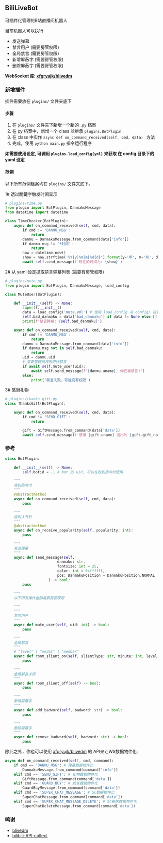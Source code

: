 ## BiliLiveBot

可插件化管理的B站直播间机器人

目前机器人可以执行
- 发送弹幕
- 禁言用户 (需要房管权限)
- 全局禁言 (需要房管权限)
- 新增屏蔽字 (需要房管权限)
- 删除屏蔽字 (需要房管权限)


__WebSocket 库:  [xfgryujk/blivedm](https://github.com/xfgryujk/blivedm)__


### 新增插件

插件需要放在 ``plugins/`` 文件夹底下

#### 步骤
1. 在 ``plugins/`` 文件夹下新增一个新的 ``.py`` 档案
2. 在 py 档案中，新增一个 class 並继承 ``plugins.BotPlugin``
3. 在 class 中实作 ``async def on_command_received(self, cmd, data) `` 方法
4. 完成，使用 ``python main.py`` 指令运行程序

__如需要使用设定, 可调用 ``plugins.load_config(yml)`` 来获取 在 config 目录下的 yaml 设定__

#### 范例

以下所有范例档案均在 ``plugins/`` 文件夹底下。

1# 透过關鍵字触发时间显示

```py
# plugins/time.py
from plugin import BotPlugin, DanmakuMessage
from datetime import datetime

class TimeChecker(BotPlugin):
    async def on_command_received(self, cmd, data):
        if cmd != 'DANMU_MSG':
            return
        danmu = DanmakuMessage.from_command(data['info'])
        if danmu.msg != '!时间':
            return
        now = datetime.now()
        show = now.strftime('%Y{y}%m{m}%d{d}').format(y='年', m='月', d='日')
        await self.send_message(f'现在的时间为: {show}')
```

2# 从 yaml 设定提取禁言弹幕列表 (需要有房管权限)

```py
# plugins/mute.py
from plugin import BotPlugin, DanmakuMessage, load_config

class MuteUser(BotPlugin):

    def __init__(self) -> None:
        super().__init__()
        data = load_config('mute.yml') # 使用 load_config 从 config/ 目录加载 yaml
        self.bad_danmaku = data['bad_danmaku'] if data != None else []
        print(f'禁言弹幕: {self.bad_danmaku}')

    async def on_command_received(self, cmd, data):
        if cmd != 'DANMU_MSG':
            return
        danmu = DanmakuMessage.from_command(data['info'])
        if danmu.msg not in self.bad_danmaku:
            return
        uid = danmu.uid
        # 需要管理员权限进行禁言
        if await self.mute_user(uid):
            await self.send_message(f'{danmu.uname}, 你已被禁言!')
        else:
            print('禁言失败，可能没有权限')
```

3# 感谢礼物

```py
# plugins/thanks_gift.py
class ThanksGift(BotPlugin):

    async def on_command_received(self, cmd, data):
        if cmd != 'SEND_GIFT':
            return

        gift = GiftMessage.from_command(data['data'])
        await self.send_message(f'感谢 {gift.uname} 送出的 {gift.gift_name} x{gift.num}')
```

### 参考

```py
class BotPlugin:

    def __init__(self) -> None:
        self.botid = -1 # bot 的 uid, 可以在收到指令时使用

    """
    收到指令时
    """
    @abstractmethod
    async def on_command_received(self, cmd, data):
        pass

    """
    收到人气时
    """
    @abstractmethod
    async def on_receive_popularity(self, popularity: int):
        pass

    """
    发送弹幕
    """
    async def send_message(self,
                        danmaku: str, 
                        fontsize: int = 25, 
                        color: int = 0xffffff, 
                        pos: DanmakuPosition = DanmakuPosition.NORMAL
                    ) -> bool:
        pass

    """
    以下所有操作全部需要房管权限

    """
    """
    禁言用户
    """
    async def mute_user(self, uid: int) -> bool:
        pass

    """
    全局禁言
    """
    # "level" | "medal" | "member"
    async def room_slient_on(self, slientType: str, minute: int, level: int) -> bool:
        pass

    """
    全局禁言关闭
    """
    async def room_slient_off(self) -> bool:
        pass

    """
    新增屏蔽字
    """
    async def add_badword(self, badword: str) -> bool:
        pass

    """
    删除屏蔽字
    """
    async def remove_badword(self, badword: str) -> bool:
        pass
```

除此之外，你也可以使用 [xfgryujk/blivedm](https://github.com/xfgryujk/blivedm) 的 API来让WS数据物件化:

```py
async def on_command_received(self, cmd, command):
    if cmd == 'DANMU_MSG': # 弹幕数据物件化
        DanmakuMessage.from_command(command['info'])
    elif cmd == 'SEND_GIFT': # 礼物数据物件化
        GiftMessage.from_command(command['data'])
    elif cmd == 'GUARD_BUY': # 舰长数据物件化
        GuardBuyMessage.from_command(command['data'])
    elif cmd == 'SUPER_CHAT_MESSAGE': # SC数据物件化
        SuperChatMessage.from_command(command['data'])
    elif cmd == 'SUPER_CHAT_MESSAGE_DELETE': # SC删除数据物件化
        SuperChatDeleteMessage.from_command(command['data'])
```

### 鸣谢

- [blivedm](https://github.com/xfgryujk/blivedm)
- [bilibili-API-collect](https://github.com/SocialSisterYi/bilibili-API-collect)